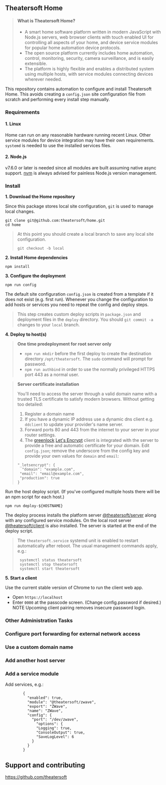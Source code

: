 ## Theatersoft Home
> #### What is Theatersoft Home?
> * A smart home software platform written in modern JavaScript with Node.js servers, web browser clients with touch enabled UI for controlling all aspects of your home, and device service modules for popular home automation device protocols.
>* The open source platform currently includes home automation, control, monitoring, security, camera surveillance, and is easily extensible.
>* The platform is highly flexible and enables a distributed system using multiple hosts, with service modules connecting devices wherever needed.

This repository contains automation to configure and install Theatersoft Home. This avoids creating a `config.json` site configuration file from scratch and performing every install step manually.

### Requirements
#### 1. **Linux**
Home can run on any reasonable hardware running recent Linux. Other service modules for device integration may have their own requirements. `systemd` is needed to use the installed services files.

#### 2. **Node.js**
v7.6.0 or later is needed since all modules are built assuming native async support. [nvm](https://github.com/creationix/nvm) is always advised for painless Node.js version management.

### Install
**1. Download the Home repository**

Since this package stores local site configuration, `git` is used to manage local changes.
```
git clone git@github.com:theatersoft/home.git
cd home
```

> At this point you should create a local branch to save any local site configuration.
> ```
> git checkout -b local
> ```

**2. Install Home dependencies**
```
npm install
```

**3. Configure the deployment**

```
npm run config
```

 The default site configuration `config.json` is created from a template if it does not exist (e.g. first run). Whenever you change the configuration to add hosts or services you need to repeat the config and deploy steps.

> This step creates custom deploy scripts in `package.json` and deployment files in the `deploy` directory. You should `git commit -a` changes to your `local` branch.

**4. Deploy to host(s)**

> **One time predeployment for root server only**
> * `npm run mkdir` before the first deploy to create the destination directory `/opt/theatersoft`. The `sudo` command will prompt for password.
> * `npm run authbind` in order to use the normally privileged HTTPS port 443 as a normal user.

> **Server certificate installation**
>
> You'll need to access the server through a valid domain name with a trusted TLS certificate to satisfy modern browsers. Without getting too detailed:
> 1. Register a domain name
> 2. If you have a dynamic IP address use a dynamic dns client e.g. `ddclient` to update your provider's name server.
> 3. Forward ports 80 and 443 from the internet to your server in your router settings.
> 4. The [greenlock](https://git.daplie.com/Daplie/node-greenlock) [Let's Encrypt](https://letsencrypt.org/) client is integrated with the server to provide a free and automatic certificate for your domain. Edit `config.json`;  remove the underscore from the config key and provide your own values for `domain` and `email`:
>
>   ```
>   "_letsencrypt": {
>     "domain": "example.com",
>    "email": "email@example.com",
>    "production": true
>   }
>   ```
>

Run the host deploy script. (If you've configured multiple hosts there will be an npm script for each host.)
```
npm run deploy-${HOSTNAME}
```
The deploy process installs the platform server [@theatersoft/server](https://www.npmjs.com/package/@theatersoft/server) along with any configured service modules. On the local root server [@theatersoft/client](https://www.npmjs.com/package/@theatersoft/client) is also installed. The server is started at the end of the deploy script.

> The `theatersoft.service` systemd unit is enabled to restart automatically after reboot.  The usual management commands apply, e.g.:
> ```
>  systemctl status theatersoft
>  systemctl stop theatersoft
>  systemctl start theatersoft
> ```

**5. Start a client**

Use the current stable version of Chrome to run the client web app.

* Open `https://localhost`
* Enter `0000` at the passcode screen.
(Change config.password if desired.)
NOTE Upcoming client pairing removes insecure password login.

### Other Administration Tasks

### Configure port forwarding for external network access

### Use a custom domain name

### Add another host server

### Add a service module

Add services, e.g.:
```
        {
          "enabled": true,
          "module": "@theatersoft/zwave",
          "export": "ZWave",
          "name": "ZWave",
          "config": {
            "port": "/dev/zwave",
              "options": {
              "Logging": true,
              "ConsoleOutput": true,
              "SaveLogLevel": 6
            }
          }
        }
```

## Support and contributing
https://github.com/theatersoft
